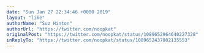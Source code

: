 ```yaml
---
date: "Sun Jan 27 22:34:46 +0000 2019"
layout: "like"
authorName: "Suz Hinton"
authorUrl: "https://twitter.com/noopkat"
originalPost: "https://twitter.com/noopkat/status/1089652964640227328"
inReplyTo: "https://twitter.com/noopkat/status/1089652437802135553"
---
```

